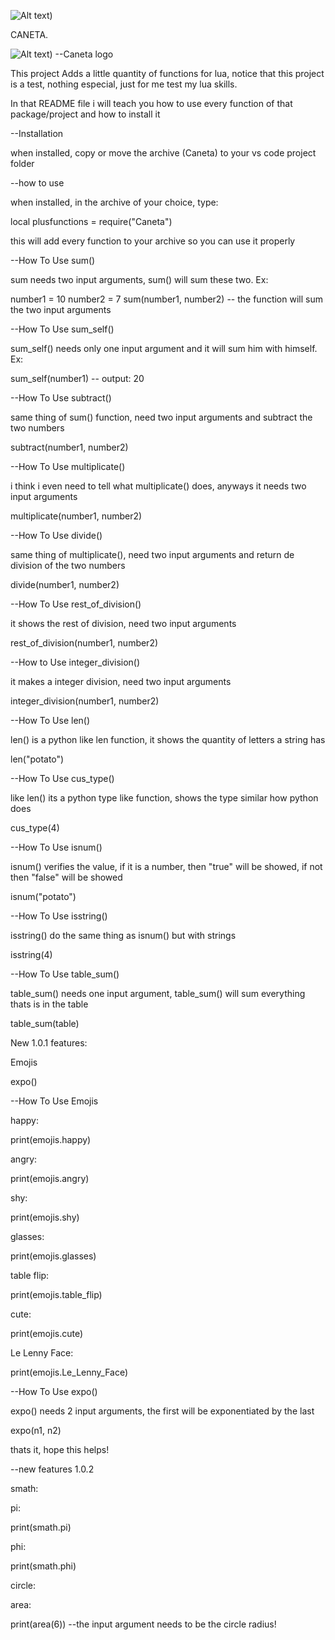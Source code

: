 ![Alt text](https://badgen.net/badge/Lua/ReadMe/blue?icon=github))

CANETA.


![Alt text](https://github.com/CaioNegreiros/Plus-Functions-Lua/blob/main/Caneta_logo.png)) --Caneta logo

This project Adds a little quantity of functions for lua, notice that this project is a test, nothing especial, just for me test my lua skills.

In that README file i will teach you how to use every function of that package/project and how to install it

--Installation

when installed, copy or move the archive (Caneta) to your vs code project folder

--how to use

when installed, in the archive of your choice, type:

local plusfunctions = require("Caneta")

this will add every function to your archive so you can use it properly

--How To Use sum()

sum needs two input arguments, sum() will sum these two. Ex:

number1 = 10
number2 = 7
sum(number1, number2) -- the function will sum the two input arguments

--How To Use sum_self()

sum_self() needs only one input argument and it will sum him with himself. Ex:

sum_self(number1) -- output: 20

--How To Use subtract()

same thing of sum() function, need two input arguments and subtract the two numbers

subtract(number1, number2)

--How To Use multiplicate()

i think i even need to tell what multiplicate() does, anyways it needs two input arguments

multiplicate(number1, number2)

--How To Use divide()

same thing of multiplicate(), need two input arguments and return de division of the two numbers

divide(number1, number2)

--How To Use rest_of_division()

it shows the rest of division, need two input arguments

rest_of_division(number1, number2)

--How to Use integer_division()

it makes a integer division, need two input arguments

integer_division(number1, number2)

--How To Use len()

len() is a python like len function, it shows the quantity of letters a string has

len("potato")

--How To Use cus_type()

like len() its a python type like function, shows the type similar how python does

cus_type(4)

--How To Use isnum()

isnum() verifies the value, if it is a number, then "true" will be showed, if not then "false" will be showed

isnum("potato")

--How To Use isstring()

isstring() do the same thing as isnum() but with strings

isstring(4)

--How To Use table_sum()

table_sum() needs one input argument, table_sum() will sum everything thats is in the table

table_sum(table)

New 1.0.1 features:

Emojis

expo()

--How To Use Emojis

happy:

print(emojis.happy)

angry:

print(emojis.angry)

shy:

print(emojis.shy)

glasses:

print(emojis.glasses)

table flip:

print(emojis.table_flip)

cute:

print(emojis.cute)

Le Lenny Face:

print(emojis.Le_Lenny_Face)

--How To Use expo()

expo() needs 2 input arguments, the first will be exponentiated by the last

expo(n1, n2)

thats it, hope this helps!

--new features 1.0.2

smath:

pi:

print(smath.pi)

phi:

print(smath.phi)

circle:

area:

print(area(6)) --the input argument needs to be the circle radius!
